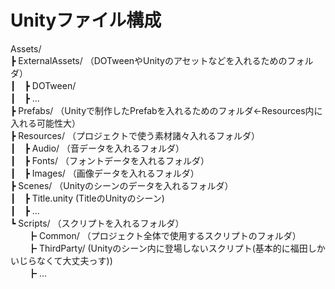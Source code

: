 # Unityファイル構成

Assets/<br>
  ┣  ExternalAssets/ （DOTweenやUnityのアセットなどを入れるためのフォルダ）<br>
  ┃　┣ DOTween/ <br>
  ┃　┣ ...<br>
  ┣ Prefabs/ （Unityで制作したPrefabを入れるためのフォルダ←Resources内に入れる可能性大）<br>
  ┣ Resources/ （プロジェクトで使う素材諸々入れるフォルダ）<br>
  ┃　┣ Audio/ （音データを入れるフォルダ）<br>
  ┃　┣ Fonts/ （フォントデータを入れるフォルダ）<br>
  ┃　┣ Images/ （画像データを入れるフォルダ）<br>
  ┣ Scenes/ （Unityのシーンのデータを入れるフォルダ）<br>
  ┃　┣ Title.unity (TitleのUnityのシーン)<br>
  ┃　┣ ...<br>
  ┗ Scripts/ （スクリプトを入れるフォルダ）<br>
  　　┣ Common/ （プロジェクト全体で使用するスクリプトのフォルダ）<br>
  　　┣ ThirdParty/ (Unityのシーン内に登場しないスクリプト(基本的に福田しかいじらなくて大丈夫っす))<br>
  　　┣ ...